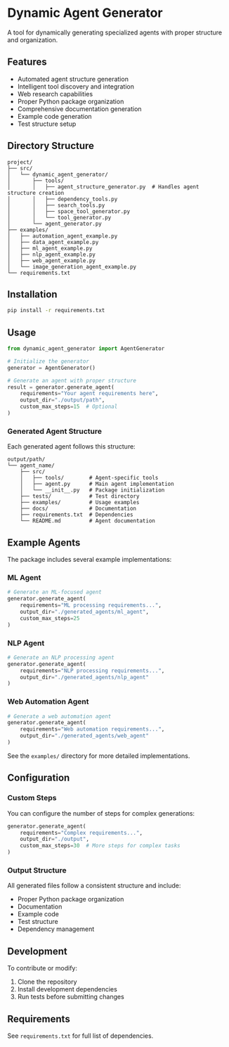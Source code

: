 # Dynamic Agent Generator

A tool for dynamically generating specialized agents with proper structure and organization.

## Features

- Automated agent structure generation
- Intelligent tool discovery and integration
- Web research capabilities
- Proper Python package organization
- Comprehensive documentation generation
- Example code generation
- Test structure setup

## Directory Structure

```
project/
├── src/
│   └── dynamic_agent_generator/
│       ├── tools/
│       │   ├── agent_structure_generator.py  # Handles agent structure creation
│       │   ├── dependency_tools.py
│       │   ├── search_tools.py
│       │   ├── space_tool_generator.py
│       │   └── tool_generator.py
│       └── agent_generator.py
├── examples/
│   ├── automation_agent_example.py
│   ├── data_agent_example.py
│   ├── ml_agent_example.py
│   ├── nlp_agent_example.py
│   ├── web_agent_example.py
│   └── image_generation_agent_example.py
└── requirements.txt
```

## Installation

```bash
pip install -r requirements.txt
```

## Usage

```python
from dynamic_agent_generator import AgentGenerator

# Initialize the generator
generator = AgentGenerator()

# Generate an agent with proper structure
result = generator.generate_agent(
    requirements="Your agent requirements here",
    output_dir="./output/path",
    custom_max_steps=15  # Optional
)
```

### Generated Agent Structure

Each generated agent follows this structure:
```
output/path/
└── agent_name/
    ├── src/
    │   ├── tools/        # Agent-specific tools
    │   ├── agent.py      # Main agent implementation
    │   └── __init__.py   # Package initialization
    ├── tests/            # Test directory
    ├── examples/         # Usage examples
    ├── docs/             # Documentation
    ├── requirements.txt  # Dependencies
    └── README.md         # Agent documentation
```

## Example Agents

The package includes several example implementations:

### ML Agent
```python
# Generate an ML-focused agent
generator.generate_agent(
    requirements="ML processing requirements...",
    output_dir="./generated_agents/ml_agent",
    custom_max_steps=25
)
```

### NLP Agent
```python
# Generate an NLP processing agent
generator.generate_agent(
    requirements="NLP processing requirements...",
    output_dir="./generated_agents/nlp_agent"
)
```

### Web Automation Agent
```python
# Generate a web automation agent
generator.generate_agent(
    requirements="Web automation requirements...",
    output_dir="./generated_agents/web_agent"
)
```

See the `examples/` directory for more detailed implementations.

## Configuration

### Custom Steps
You can configure the number of steps for complex generations:
```python
generator.generate_agent(
    requirements="Complex requirements...",
    output_dir="./output",
    custom_max_steps=30  # More steps for complex tasks
)
```

### Output Structure
All generated files follow a consistent structure and include:
- Proper Python package organization
- Documentation
- Example code
- Test structure
- Dependency management

## Development

To contribute or modify:
1. Clone the repository
2. Install development dependencies
3. Run tests before submitting changes

## Requirements

See `requirements.txt` for full list of dependencies.
